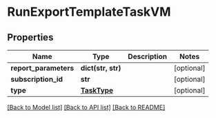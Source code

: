 # RunExportTemplateTaskVM


## Properties
Name | Type | Description | Notes
------------ | ------------- | ------------- | -------------
**report_parameters** | **dict(str, str)** |  | [optional] 
**subscription_id** | **str** |  | [optional] 
**type** | [**TaskType**](TaskType.md) |  | [optional] 

[[Back to Model list]](../README.md#documentation-for-models) [[Back to API list]](../README.md#documentation-for-api-endpoints) [[Back to README]](../README.md)


